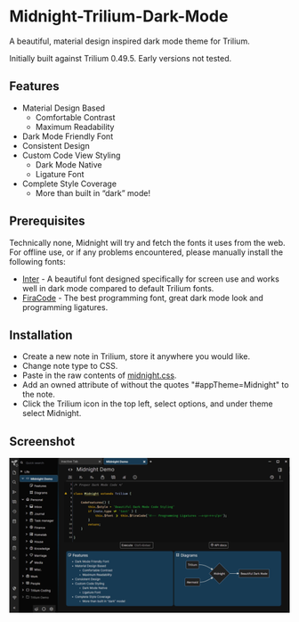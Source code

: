 # Midnight-Trilium-Dark-Mode
A beautiful, material design inspired dark mode theme for Trilium. 

Initially built against Trilium 0.49.5. Early versions not tested.

## Features
* Material Design Based
  * Comfortable Contrast
  * Maximum Readability
* Dark Mode Friendly Font
* Consistent Design
* Custom Code View Styling
  * Dark Mode Native
  * Ligature Font
* Complete Style Coverage
  * More than built in “dark” mode!

## Prerequisites
Technically none, Midnight will try and fetch the fonts it uses from the web. For offline use, or if any problems encountered, please manually install the following fonts:
* [Inter](https://github.com/rsms/inter) - A beautiful font designed specifically for screen use and works well in dark mode compared to default Trilium fonts.
* [FiraCode](https://github.com/tonsky/FiraCode) - The best programming font, great dark mode look and programming ligatures. 

## Installation
* Create a new note in Trilium, store it anywhere you would like.
* Change note type to CSS.
* Paste in the raw contents of [midnight.css](https://raw.githubusercontent.com/cwilliams5/Midnight-Trilium-Dark-Mode/main/midnight.css).
* Add an owned attribute of without the quotes "#appTheme=Midnight" to the note.
* Click the Trilium icon in the top left, select options, and under theme select Midnight.

## Screenshot
![Midnight Screenshot](midnight.png?raw=true "Midnight Screenshot")
